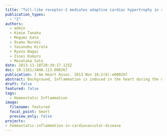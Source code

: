 ```yaml
---
title: "Toll-like receptor-2 mediates adaptive cardiac hypertrophy in response to pressure overload through interleukin-1β upregulation via nuclear factor κB activation"
publication_types:
  - "2"
authors:
  - admin
  - Kimie Tanaka
  - Megumi Kato
  - Osamu Nureki
  - Yasunobu Hirata
  - Ryozo Nagai
  - Issei Komuro
  - Masataka Sata
date: 2013-11-18T20:34:17.125Z
doi: 10.1161/JAHA.113.000267
publication: J Am Heart Assoc. 2013 Nov 18;2(6):e000267
abstract: Background, Inflammation is induced in the heart during the development of cardiac hypertrophy. The initiating mechanisms and the role of inflammation in cardiac hypertrophy, however, remain unclear. Toll-like receptor-2 (TLR2) recognizes endogenous molecules that induce noninfectious inflammation. Here, we examined the role of TLR2-mediated inflammation in cardiac hypertrophy. Methods and results, At 2 weeks after transverse aortic constriction, Tlr2(-/-) mice showed reduced cardiac hypertrophy and fibrosis with greater left ventricular dilatation and impaired systolic function compared with wild-type mice, which indicated impaired cardiac adaptation in Tlr2(-/-) mice. Bone marrow transplantation experiment revealed that TLR2 expressed in the heart, but not in bone marrow-derived cells, is important for cardiac adaptive response to pressure overload. In vitro experiments demonstrated that TLR2 signaling can induce cardiomyocyte hypertrophy and fibroblast and vascular endothelial cell proliferation through nuclear factor-κB activation and interleukin-1β upregulation. Systemic administration of a nuclear factor-κB inhibitor or anti-interleukin-1β antibodies to wild-type mice resulted in impaired adaptive cardiac hypertrophy after transverse aortic constriction. We also found that heat shock protein 70, which was increased in murine plasma after transverse aortic constriction, can activate TLR2 signaling in vitro and in vivo. Systemic administration of anti-heat shock protein 70 antibodies to wild-type mice impaired adaptive cardiac hypertrophy after transverse aortic constriction. Conclusions, Our results demonstrate that TLR2-mediated inflammation induced by extracellularly released heat shock protein 70 is essential for adaptive cardiac hypertrophy in response to pressure overload. Thus, modulation of TLR2 signaling in the heart may provide a novel strategy for treating heart failure due to inadequate adaptation to hemodynamic stress.
draft: false
featured: false
tags: 
  - Homeostatic Inflammation
image:
  filename: featured
  focal_point: Smart
  preview_only: false
projects: 
- homeostatic-inflammation-in-cardiovascular-disease
---
```


